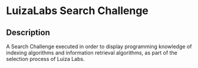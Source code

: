 # LuizaLabs Search Challenge

## Description

A Search Challenge executed in order to display programming knowledge of indexing algorithms and information retrieval algorithms, as part of the selection process of Luiza Labs.

